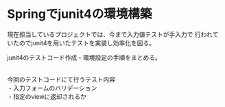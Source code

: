 # Springでjunit4の環境構築

現在担当しているプロジェクトでは、今まで入力値テストが手入力で
行われていたのでjunit4を用いたテストを実装し効率化を図る。

junit4のテストコード作成・環境設定の手順をまとめる。<br /><br />

今回のテストコードにて行うテスト内容<br />
・入力フォームのバリデーション<br />
・指定のviewに返却されるか<br /><br />
